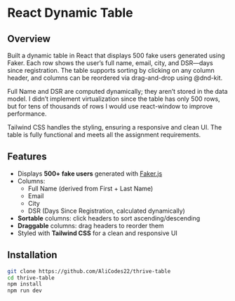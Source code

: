

# React Dynamic Table

## Overview

Built a dynamic table in React that displays 500 fake users generated using Faker. Each row shows the user’s full name, email, city, and DSR—days since registration. The table supports sorting by clicking on any column header, and columns can be reordered via drag-and-drop using @dnd-kit.

Full Name and DSR are computed dynamically; they aren’t stored in the data model. I didn’t implement virtualization since the table has only 500 rows, but for tens of thousands of rows I would use react-window to improve performance.

Tailwind CSS handles the styling, ensuring a responsive and clean UI. The table is fully functional and meets all the assignment requirements.

## Features

- Displays **500+ fake users** generated with [Faker.js](https://fakerjs.dev/)
- Columns:
  - Full Name (derived from First + Last Name)
  - Email
  - City
  - DSR (Days Since Registration, calculated dynamically)
- **Sortable** columns: click headers to sort ascending/descending
- **Draggable** columns: drag headers to reorder them
- Styled with **Tailwind CSS** for a clean and responsive UI

## Installation

```bash
git clone https://github.com/AliCodes22/thrive-table
cd thrive-table
npm install
npm run dev

